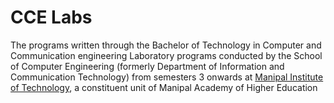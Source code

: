 # CCE Labs
The programs written through the Bachelor of Technology in Computer and Communication engineering Laboratory programs conducted by the School of Computer Engineering (formerly Department of Information and Communication Technology) from semesters 3 onwards at [Manipal Institute of Technology](https://www.manipal.edu/mit.html), a constituent unit of Manipal Academy of Higher Education
